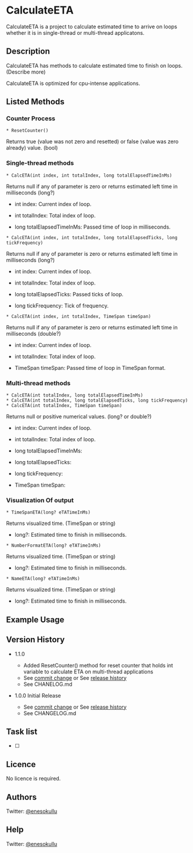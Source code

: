 # CalculateETA

CalculateETA is a project to calculate estimated time to arrive on loops whether it is in single-thread or multi-thread applicatons.

## Description

CalculateETA has methods to calculate estimated time to finish on loops. (Describe more)

CalculateETA is optimized for cpu-intense applications.

## Listed Methods

### Counter Process
```
* ResetCounter()
```

Returns true (value was not zero and resetted) or false (value was zero already) value. (bool)

### Single-thread methods

```
* CalcETA(int index, int totalIndex, long totalElapsedTimeInMs)
```

Returns null if any of parameter is zero or returns estimated left time in milliseconds (long?)

* int index: Current index of loop.
 
* int totalIndex: Total index of loop.

* long totalElapsedTimeInMs: Passed time of loop in milliseconds.

```
* CalcETA(int index, int totalIndex, long totalElapsedTicks, long tickFrequency)
```

Returns null if any of parameter is zero or returns estimated left time in milliseconds (long?)

* int index: Current index of loop.
 
* int totalIndex: Total index of loop.

* long totalElapsedTicks: Passed ticks of loop.

* long tickFrequency: Tick of frequency.

```
* CalcETA(int index, int totalIndex, TimeSpan timeSpan)
```

Returns null if any of parameter is zero or returns estimated left time in milliseconds (double?)

* int index: Current index of loop.
 
* int totalIndex: Total index of loop.

* TimeSpan timeSpan: Passed time of loop in TimeSpan format.

### Multi-thread methods

```
* CalcETA(int totalIndex, long totalElapsedTimeInMs)
* CalcETA(int totalIndex, long totalElapsedTicks, long tickFrequency)
* CalcETA(int totalIndex, TimeSpan timeSpan)
```

Returns null or positive numerical values. (long? or double?)

* int index: Current index of loop.
 
* int totalIndex: Total index of loop.

* long totalElapsedTimeInMs:

* long totalElapsedTicks:

* long tickFrequency:

* TimeSpan timeSpan: 

### Visualization Of output 

```
* TimeSpanETA(long? eTATimeInMs)
```

Returns visualized time. (TimeSpan or string)

* long?: Estimated time to finish in milliseconds.

```
* NumberFormatETA(long? eTATimeInMs)
```

Returns visualized time. (TimeSpan or string)

* long?: Estimated time to finish in milliseconds.

```
* NameETA(long? eTATimeInMs)
```

Returns visualized time. (TimeSpan or string)

* long?: Estimated time to finish in milliseconds.

## Example Usage

###
 
## Version History

* 1.1.0
  * Added ResetCounter() method for reset counter that holds int variable to calculate ETA on multi-thread applications
  * See [commit change](https://github.com/meokullu/CalculateETA/commits/master) or See [release history](https://github.com/meokullu/CalculateETA/releases)
  * See CHANELOG.md

* 1.0.0 Initial Release
  * See [commit change](https://github.com/meokullu/CalculateETA/commits/master) or See [release history](https://github.com/meokullu/CalculateETA/releases)
  * See CHANGELOG.md
  
## Task list
- [ ] 

## Licence
No licence is required.

## Authors
Twitter: [@enesokullu](https://twitter.com/EnesOkullu)

## Help
Twitter: [@enesokullu](https://twitter.com/EnesOkullu)
